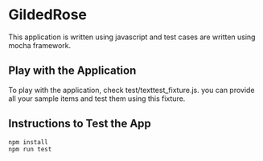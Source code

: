 # GildedRose
This application is written using javascript and test cases are written using mocha framework.

## Play with the Application
To play with the application, check test/texttest_fixture.js.
you can provide all your sample items and test them using this fixture.

## Instructions to Test the App
```sh
npm install
npm run test
```